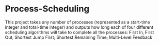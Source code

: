 # Process-Scheduling
This project takes any number of processes (represented as a start-time integer and total-time integer) and outputs how long each 
of four different scheduling algorithms will take to complete all the processes: First In, First Out; Shortest Jump First; Shortest 
Remaining Time; Multi-Level Feedback
